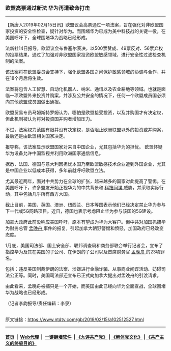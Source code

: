 ### 欧盟高票通过新法  华为再遭致命打击
------------------------

<div class="post_content">
 <p>
  【新唐人2019年02月15日讯】欧盟议会高票通过一项法案，旨在强化对非欧盟国家投资的安全性检查，疑针对华为。而围堵华为已成为美中科技战的关键一役，在美国呼吁下，全球围堵华为战略已经形成。
 </p>
 <p>
  法新社14日报导，欧盟议会布鲁塞尔表决，以500票赞成、49票反对、56票弃权的投票结果，通过了加强对非欧盟国家投资欧盟敏感领域，进行安全性过滤检查机制的法案。
 </p>
 <p>
  该法案将在欧盟委员会支持下，强化欧盟各国之间保护敏感领域的协调与合作，并在18个月后将生效。
 </p>
 <p>
  法案将包含人工智慧、自动化机器人、纳米、通讯以及农业耕地等领域。也就是面临一项欧盟外来投资并购案，并涉及公共安全的情况下，任何一个欧盟成员国必须向其他欧盟成员国做出通报。
 </p>
 <p>
  欧盟贸易专员马姆斯特罗姆认为，哪怕是欧盟接受投资，以及并购国才有决定权，但此机制被认为将对投资国并购者增加压力。
 </p>
 <p>
  不过，法案权力范围有限并没有决定权，是否阻止欧洲联盟以外的投资或并购案，最后还是由欧盟相关国家决定。
 </p>
 <p>
  报导称，该法案显示欧盟国家对来自中国企业，尤其包括华为的担忧。 欧盟怀疑华为设备允许中国监视并利用欧洲国家通信信息。
 </p>
 <p>
  据悉，法国、德国与意大利因担忧本国乃至欧盟敏感技术企业遭到外国企业，尤其是中国企业以低成本获得，多年前就呼吁欧盟立法。
 </p>
 <p>
  尤其最近两年，面对中共势力在全球的扩张，越来越多的国家对此提高了警惕。在美国呼吁下，许多盟友开始正视华为的中共背景和
  <a href="https://www.ntdtv.com/gb/科技间谍.htm">
   科技间谍
  </a>
  威胁，并采取实际行动，其中包括几乎所有西方大国。
 </p>
 <p>
  截止目前，美国、英国、澳洲、纽西兰、日本等国表示他们已经决定禁止华为参与下一代或5G网路项目。近日，德国也表示考虑阻止华为参与该国的5G建设。
 </p>
 <p>
  加拿大政府此前没响应美国呼吁，原本有望成为华为大客户。但中共对加国抓捕华为财务总管
  <a href="https://www.ntdtv.com/gb/孟晚舟.htm">
   孟晚舟
  </a>
  事件的报复，引起加拿大朝野警惕和愤怒，加国政府已经改变态度。
 </p>
 <p>
  1月底，美国司法部、国土安全部、联邦调查局和商务部联合举行记者会，宣布了指控华为及其在美国的子公司、在伊朗的子公司以及首席财务官
  <a href="https://www.ntdtv.com/gb/孟晚舟.htm">
   孟晚舟
  </a>
  的23项罪名。
 </p>
 <p>
  包括：违反美国制裁伊朗的法案、涉嫌进行金融诈骗、从事商业间谍活动、妨碍司法公正等。同时，美国司法部还宣布已正式向加拿大提出对孟晚舟的引渡请求。
 </p>
 <p>
  由此看来，孟晚舟被捕只是一个开始，而美国由此已经向华为全面宣战，全球围堵华为战略也已经形成。
 </p>
 <p>
  （记者李韵报导/责任编辑：李泉）
 </p>
 <div class="single_ad">
 </div>
</div>

<br/>原文链接：https://www.ntdtv.com/gb/2019/02/15/a102512527.html


------------------------
#### [首页](https://github.com/gfw-breaker/banned-news/blob/master/README.md) &nbsp;|&nbsp; [Web代理](https://github.com/labour-camp/helloworld) &nbsp;|&nbsp; [一键翻墙软件](https://github.com/gfw-breaker/nogfw/blob/master/README.md) &nbsp;| [《九评共产党》](https://github.com/gfw-breaker/9ping.md/blob/master/README.md#九评之一评共产党是什么) | [《解体党文化》](https://github.com/gfw-breaker/jtdwh.md/blob/master/README.md) | [《共产主义的终极目的》](https://github.com/gfw-breaker/gczydzjmd.md/blob/master/README.md)

